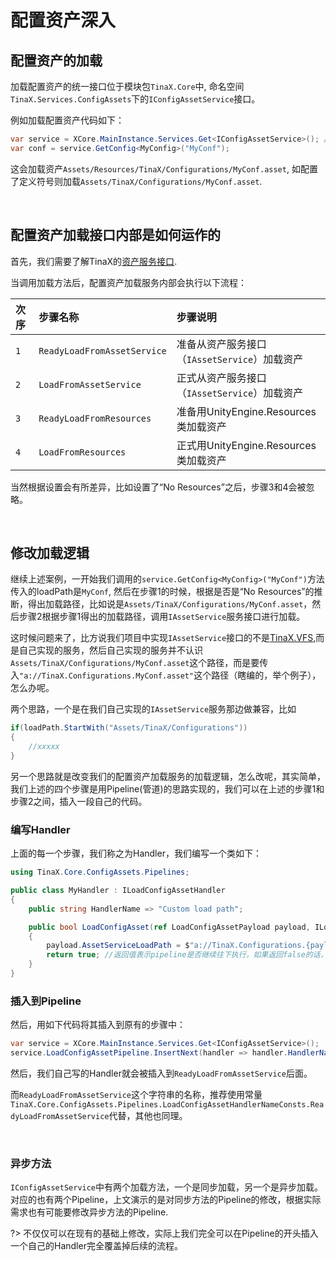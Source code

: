# 配置资产深入

## 配置资产的加载

加载配置资产的统一接口位于模块包`TinaX.Core`中, 命名空间`TinaX.Services.ConfigAssets`下的`IConfigAssetService`接口。

例如加载配置资产代码如下：

``` csharp
var service = XCore.MainInstance.Services.Get<IConfigAssetService>(); //获取接口
var conf = service.GetConfig<MyConfig>("MyConf");
```

这会加载资产`Assets/Resources/TinaX/Configurations/MyConf.asset`, 如配置了定义符号则加载`Assets/TinaX/Configurations/MyConf.asset`.

<br>

## 配置资产加载接口内部是如何运作的

首先，我们需要了解TinaX的[资产服务接口](zh-Hans/common/manual/asset-management#IAssetService).

当调用加载方法后，配置资产加载服务内部会执行以下流程：

| 次序 | 步骤名称 | 步骤说明|
|:-----|:-------|:-------|
|`1`|`ReadyLoadFromAssetService`|准备从资产服务接口（`IAssetService`）加载资产|
|`2`|`LoadFromAssetService`|正式从资产服务接口（`IAssetService`）加载资产|
|`3`|`ReadyLoadFromResources`|准备用UnityEngine.Resources类加载资产|
|`4`|`LoadFromResources`|正式用UnityEngine.Resources类加载资产|

当然根据设置会有所差异，比如设置了“No Resources”之后，步骤3和4会被忽略。

<br>

## 修改加载逻辑

继续上述案例，一开始我们调用的`service.GetConfig<MyConfig>("MyConf")`方法传入的loadPath是`MyConf`, 然后在步骤1的时候，根据是否是“No Resources”的推断，得出加载路径，比如说是`Assets/TinaX/Configurations/MyConf.asset`，然后步骤2根据步骤1得出的加载路径，调用`IAssetService`服务接口进行加载。

这时候问题来了，比方说我们项目中实现`IAssetService`接口的不是[TinaX.VFS](zh-Hans/vfs/README),而是自己实现的服务，然后自己实现的服务并不认识`Assets/TinaX/Configurations/MyConf.asset`这个路径，而是要传入`"a://TinaX.Configurations.MyConf.asset"`这个路径（瞎编的，举个例子），怎么办呢。

两个思路，一个是在我们自己实现的`IAssetService`服务那边做兼容，比如
``` csharp
if(loadPath.StartWith("Assets/TinaX/Configurations"))
{
    //xxxxx
}
```

另一个思路就是改变我们的配置资产加载服务的加载逻辑，怎么改呢，其实简单，我们上述的四个步骤是用Pipeline(管道)的思路实现的，我们可以在上述的步骤1和步骤2之间，插入一段自己的代码。

### 编写Handler

上面的每一个步骤，我们称之为Handler，我们编写一个类如下：

``` csharp
using TinaX.Core.ConfigAssets.Pipelines;

public class MyHandler : ILoadConfigAssetHandler
{
    public string HandlerName => "Custom load path";

    public bool LoadConfigAsset(ref LoadConfigAssetPayload payload, ILoadConfigAssetHandler next)
    {
        payload.AssetServiceLoadPath = $"a://TinaX.Configurations.{payload.LoadPath}.asset";    //修改loadPath
        return true; //返回值表示pipeline是否继续往下执行，如果返回false的话，pipeline就会在执行完当前的Handler后中段
    }
}
```

### 插入到Pipeline

然后，用如下代码将其插入到原有的步骤中：

``` csharp
var service = XCore.MainInstance.Services.Get<IConfigAssetService>();
service.LoadConfigAssetPipeline.InsertNext(handler => handler.HandlerName == "ReadyLoadFromAssetService", new MyHandler());
```

然后，我们自己写的Handler就会被插入到`ReadyLoadFromAssetService`后面。

而`ReadyLoadFromAssetService`这个字符串的名称，推荐使用常量`TinaX.Core.ConfigAssets.Pipelines.LoadConfigAssetHandlerNameConsts.ReadyLoadFromAssetService`代替，其他也同理。

<br>

### 异步方法

`IConfigAssetService`中有两个加载方法，一个是同步加载，另一个是异步加载。对应的也有两个Pipeline，上文演示的是对同步方法的Pipeline的修改，根据实际需求也有可能要修改异步方法的Pipeline.

?> 不仅仅可以在现有的基础上修改，实际上我们完全可以在Pipeline的开头插入一个自己的Handler完全覆盖掉后续的流程。